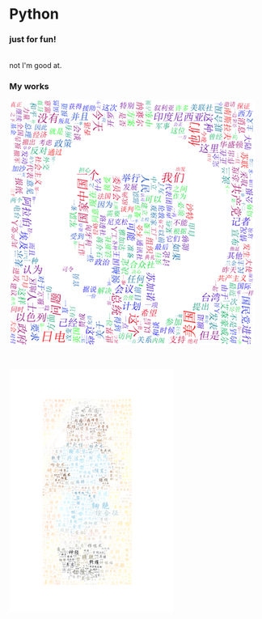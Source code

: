 # Python
### just for fun!
<br>
not I'm good at.

### My works

![](/WordCloud/test.png)

<br>

![](/WordCloud/test1.png)
